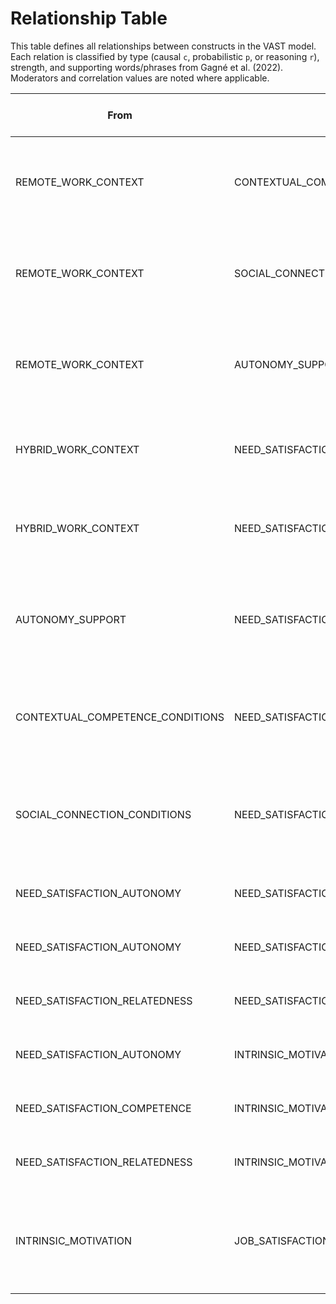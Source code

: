 # Relationship Table

This table defines all relationships between constructs in the VAST model. Each relation is classified by type (causal `c`, probabilistic `p`, or reasoning `r`), strength, and supporting words/phrases from Gagné et al. (2022). Moderators and correlation values are noted where applicable.

| From | To | Type (strength) | Key words (strength indicator) | Moderator | Comment |
|-----|----|-----------------|--------------------------------|-----------|---------|
| REMOTE_WORK_CONTEXT | CONTEXTUAL_COMPETENCE_CONDITIONS | c (weak) | might thwart | – | Remote work can introduce competence barriers under poor conditions. Source: Gagné et al. (2022) |
| REMOTE_WORK_CONTEXT | SOCIAL_CONNECTION_CONDITIONS | c (moderate) | can present | – | Remote work can challenge relatedness if not well-structured. Source: Gagné et al. (2022) |
| REMOTE_WORK_CONTEXT | AUTONOMY_SUPPORT | r (moderate) | important to | – | Theoretical recommendation for autonomy-supportive design. Source: Gagné et al. (2022) |
| HYBRID_WORK_CONTEXT | NEED_SATISFACTION_AUTONOMY | c (moderate) | seems to offer | – | Hybrid work can promote autonomy if well designed. Source: Gagné et al. (2022) |
| HYBRID_WORK_CONTEXT | NEED_SATISFACTION_RELATEDNESS | c (moderate) | seems to offer | – | Hybrid work can promote relatedness if well structured. Source: Gagné et al. (2022) |
| AUTONOMY_SUPPORT | NEED_SATISFACTION_AUTONOMY | c (strong) | leads to | Emotional Stability (moderator) | Autonomy-supportive management increases autonomy satisfaction. Source: Gagné et al. (2022) |
| CONTEXTUAL_COMPETENCE_CONDITIONS | NEED_SATISFACTION_COMPETENCE | c (weak) | might thwart | – | Competence conditions influence competence satisfaction. Source: Gagné et al. (2022) |
| SOCIAL_CONNECTION_CONDITIONS | NEED_SATISFACTION_RELATEDNESS | c (strong) | lead to | – | Social connection conditions influence relatedness satisfaction. Source: Gagné et al. (2022) |
| NEED_SATISFACTION_AUTONOMY | NEED_SATISFACTION_RELATEDNESS | p (strong) | correlation r = 0.629 | – | Inter-need correlation. Source: Brunelle & Fortin (2021) |
| NEED_SATISFACTION_AUTONOMY | NEED_SATISFACTION_COMPETENCE | p (moderate) | correlation r = 0.474 | – | Inter-need correlation. Source: Brunelle & Fortin (2021) |
| NEED_SATISFACTION_RELATEDNESS | NEED_SATISFACTION_COMPETENCE | p (weak-moderate) | correlation r = 0.301 | – | Inter-need correlation. Source: Brunelle & Fortin (2021) |
| NEED_SATISFACTION_AUTONOMY | INTRINSIC_MOTIVATION | c (strong) | significantly related to | – | Core SDT causal link. Source: Gagné et al. (2022) |
| NEED_SATISFACTION_COMPETENCE | INTRINSIC_MOTIVATION | c (strong) | significantly related to | – | Core SDT causal link. Source: Gagné et al. (2022) |
| NEED_SATISFACTION_RELATEDNESS | INTRINSIC_MOTIVATION | c (strong) | significantly related to | – | Core SDT causal link. Source: Gagné et al. (2022) |
| INTRINSIC_MOTIVATION | JOB_SATISFACTION | p (moderate) | correlation r = 0.48 | – | Probabilistic relation based on meta-analytic evidence. Source: Van den Broeck et al. (2021) |
